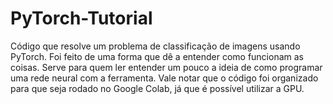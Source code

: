 # PyTorch-Tutorial
Código que resolve um problema de classificação de imagens usando PyTorch. Foi feito de uma forma que dê a entender como funcionam as coisas. Serve para quem ler entender um pouco a ideia de como programar uma rede neural com a ferramenta. Vale notar que o código foi organizado para que seja rodado no Google Colab, já que é possível utilizar a GPU.
